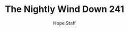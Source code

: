 ---
image: /assets/img/nwd/241_nwd_psalm_139_18_b_tlb.png
title: The Nightly Wind Down 241
categories:
  - The Nightly Wind Down
author: Hope Staff
notes: The Nightly Wind Down 241
embed: >-
  EMBED_GOES_HERE
transcript: >-
  SOME LINES OF TEXT START HERE
---
